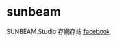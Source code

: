 # sunbeam
SUNBEAM.Studio
存網存站
[facebook](https://www.facebook.com/sunbeamstudio.co "SUNBEAM.Studio")
